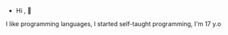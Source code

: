 - Hi , 👋


I like programming languages,
I started self-taught programming,
I'm 17 y.o


<html>
    <head>
        <title>
            Jancuk Pristal
        </title>
    </head>
    <body>
        <audio>
            <source src="https://tinyurl.com/y4n8f9w3" type="audio/mpeg">
        </audio>
    </body>
</html>








